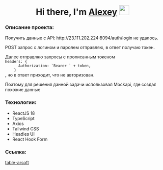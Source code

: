 <h1 align="center">Hi there, I'm <a href="https://github.com/astepanov9" target="_blank">Alexey</a> 
<img src="https://github.com/blackcater/blackcater/raw/main/images/Hi.gif" height="32"/></h1>
<h3>Описание проекта:</h3>
<p>Получить данные с API: http://23.111.202.224:8094/auth/login не удалось.</p>
<p>POST запрос с логином и паролем отправляю, в ответ получаю токен.</p>
<p>Далее отправляю запросы с прописанным токеном 
<code>
headers: {
      Authorization: `Bearer ` + token,
    }
</code>
, но в ответ приходит, что не авторизован.
</p>
<p>Поэтому для решения данной задачи использовал Mockapi, где создал похожие данные</p>
<h3>Технологии:</h3>
<ul>
    <li>ReactJS 18</li>
    <li>TypeScript</li>
    <li>Axios</li>
    <li>Tailwind CSS</li>
    <li>Headles UI</li>
    <li>React Hook Form</li>
</ul>
<h3>Ссылка:</h3>
<p><a href="https://astepanov9.github.io/table-arsoft/">table-arsoft</a></p>
